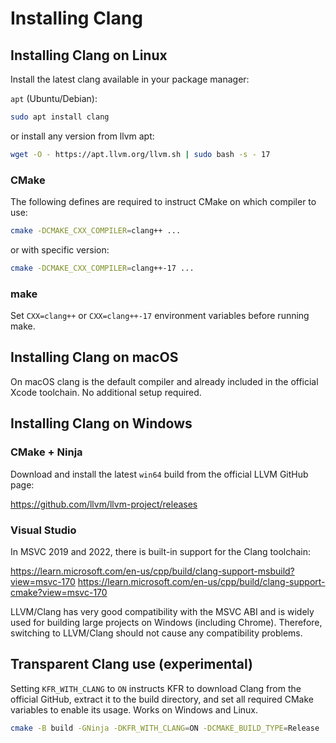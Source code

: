 # Installing Clang

## Installing Clang on Linux

Install the latest clang available in your package manager:

`apt` (Ubuntu/Debian):
```bash
sudo apt install clang
```

or install any version from llvm apt:
```bash
wget -O - https://apt.llvm.org/llvm.sh | sudo bash -s - 17
```

### CMake

The following defines are required to instruct CMake on which compiler to use:

```bash
cmake -DCMAKE_CXX_COMPILER=clang++ ...
```
or with specific version:
```bash
cmake -DCMAKE_CXX_COMPILER=clang++-17 ...
```

### make

Set `CXX=clang++` or `CXX=clang++-17` environment variables before running make.

## Installing Clang on macOS

On macOS clang is the default compiler and already included in the official Xcode toolchain. No additional setup required.

## Installing Clang on Windows

### CMake + Ninja

Download and install the latest `win64` build from the official LLVM GitHub page:

https://github.com/llvm/llvm-project/releases

### Visual Studio

In MSVC 2019 and 2022, there is built-in support for the Clang toolchain:

https://learn.microsoft.com/en-us/cpp/build/clang-support-msbuild?view=msvc-170
https://learn.microsoft.com/en-us/cpp/build/clang-support-cmake?view=msvc-170

LLVM/Clang has very good compatibility with the MSVC ABI and is widely used for building large projects on Windows (including Chrome). Therefore, switching to LLVM/Clang should not cause any compatibility problems.

## Transparent Clang use (experimental)

Setting `KFR_WITH_CLANG` to `ON` instructs KFR to download Clang from the official GitHub, extract it to the build directory, and set all required CMake variables to enable its usage.
Works on Windows and Linux.

```bash
cmake -B build -GNinja -DKFR_WITH_CLANG=ON -DCMAKE_BUILD_TYPE=Release
```

